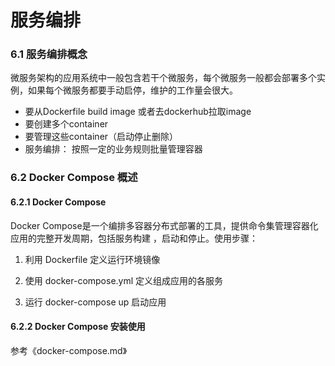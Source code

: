 # 服务编排

### 6.1 服务编排概念

微服务架构的应用系统中一般包含若干个微服务，每个微服务一般都会部署多个实例，如果每个微服务都要手动启停，维护的工作量会很大。

* 要从Dockerfile build image 或者去dockerhub拉取image
* 要创建多个container
* 要管理这些container（启动停止删除）
* 服务编排： 按照一定的业务规则批量管理容器

### 6.2 Docker Compose 概述

#### 6.2.1 Docker Compose

Docker Compose是一个编排多容器分布式部署的工具，提供命令集管理容器化应用的完整开发周期，包括服务构建 ，启动和停止。使用步骤： 

1. 利用 Dockerfile 定义运行环境镜像 

2. 使用 docker-compose.yml 定义组成应用的各服务 

3. 运行 docker-compose up 启动应用

#### 6.2.2  Docker Compose 安装使用

参考《docker-compose.md》